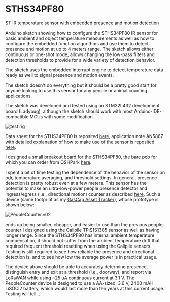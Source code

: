# STHS34PF80
ST IR temperature sensor with embedded presence and motion detection

Arduino sketch showing how to configure the STHS34PF80 IR sensor for basic ambient and object temperature measurements as well as how to configure the embedded function algorithms and use them to detect presence and motion at up to 4 meters range. The sketch allows either continuous or one-shot mode, allows changing the low-pass filters and detection thresholds to provide for a wide variety of detection behavior.

The sketch uses the embedded interrupt engine to detect temperature data ready as well to signal presence and motion events.

The sketch doesn't do everything but it should be a pretty good start for anyone looking to use this sensor for any people or animal counting applications.

The sketch was developed and tested using an STM32L432 development board (Ladybug), although the sketch should work with most Arduino-IDE-compatible MCUs with some modification.

![test rig](https://user-images.githubusercontent.com/6698410/253826417-41d274dd-b196-47ee-b2c4-57483e647ef5.jpg)

Data sheet for the STHS34PF80 is reposited [here](https://www.st.com/resource/en/datasheet/sths34pf80.pdf), application note AN5867 with detailed explanation of how to make use of the sensor is reposited [here](https://www.st.com/resource/en/application_note/an5867-sths34pf80-lowpower-highsensitivity-infrared-ir-sensor-for-presence-and-motion-detection-stmicroelectronics.pdf).

I designed a small breakout board for the STHS34PF80, the bare pcb for which you can order from OSHPark [here](https://oshpark.com/shared_projects/Wqam2MJ5).

I spent a bit of time testing the dependence of the behavior of the sensor on odr, temperature averaging, and threshold settings. In general, presence detection is pretty robust even at a few meters. This sensor has the potential to make an ultra-low-power people presence detector and ingress/egress (i.e., directional motion) counter as described [here](https://hackaday.io/project/164131-people-counter). Such a device (same footprint as my [GasCap Asset Tracker](https://www.tindie.com/products/tleracorp/gascap-loragnss-asset-tracker/)), whose prototype is shown below:

![PeopleCounter.v02](https://user-images.githubusercontent.com/6698410/254101989-eecc40b3-6343-428f-b527-0401c9f44051.jpg)

ends up being smaller, cheaper, and easier to use than the previous people counter I designed using the Calipile TPiS1S1385 sensor as well as having longer range. Since the STHS34PF80 has internal ambient temperature compensation, it should not suffer from the ambient temperature drift that required frequent threshold resetting when using the Calipile sensors. Testing is still required to see how reliable the presence and directional detection is, and to see how low the average power is in practical usage. 

The device above should be able to accurately determine presence, distinguish entry and exit at a threshold (i.e., doorway), and report via LoRaWAN while using ~25 uA continuous current at 3.1 V. The PeopleCounter device is designed to use a AA-sized, 3.6 V, 2400 mAH LiSOCl2 battery, which would last more than ten years at this current usage. Testing will tell...
